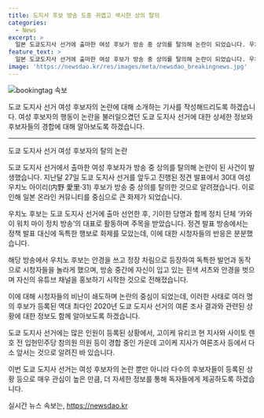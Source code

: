 ```yaml
---
title: 도지사 후보 방송 도중 귀엽고 섹시한 상의 탈의
categories:
  - News
excerpt: >
  일본 도쿄도지사 선거에 출마한 여성 후보가 방송 중 상의를 탈의해 논란이 되었습니다. 우치노 아이리 후보는 귀여운 이미지로 정견 발표에 나섰지만, 정책 발표 대신 섹시한 이미지를 강조하며 유튜브 채널을 홍보한 것으로 알려졌습니다. 이에 시청자들의 반응은 격하게 분분하며, 후보의 행동에 대한 비판이 집중되고 있습니다. 현재 도쿄도지사 선거는 56명의 후보가 등록돼 역대 최다의 경쟁률을 보이고 있습니다. #일본 #선거 #일본도쿄도지사 #여성후보탈의
feature_text: >
  일본 도쿄도지사 선거에 출마한 여성 후보가 방송 중 상의를 탈의해 논란이 되었습니다. 우치노 아이리 후보는 귀여운 이미지로 정견 발표에 나섰지만, 정책 발표 대신 섹시한 이미지를 강조하며 유튜브 채널을 홍보한 것으로 알려졌습니다. 이에 시청자들의 반응은 격하게 분분하며, 후보의 행동에 대한 비판이 집중되고 있습니다. 현재 도쿄도지사 선거는 56명의 후보가 등록돼 역대 최다의 경쟁률을 보이고 있습니다. #일본 #선거 #일본도쿄도지사 #여성후보탈의
image: 'https://newsdao.kr/res/images/meta/newsdao_breakingnews.jpg'
---
```


<p><img src="https://newsdao.kr/res/images/meta/newsdao_breakingnews.jpg" alt="bookingtag 속보" /></p>

<p>도쿄 도지사 선거 여성 후보자의 논란에 대해 소개하는 기사를 작성해드리도록 하겠습니다. 여성 후보자의 행동이 논란을 불러일으켰던 도쿄 도지사 선거에 대한 상세한 정보와 후보자들의 경합에 대해 알아보도록 하겠습니다. </p>

<hr />

<p>도쿄 도지사 선거 여성 후보자의 탈의 논란</p>

<p>도쿄 도지사 선거에서 출마한 여성 후보자가 방송 중 상의를 탈의해 논란이 된 사건이 발생했습니다. 지난달 27일 도쿄 도지사 선거를 앞두고 진행된 정견 발표에서 30대 여성 우치노 아이리(内野 愛里·31) 후보가 방송 중 상의를 탈의한 것으로 알려졌습니다. 이로 인해 일본 온라인 커뮤니티를 중심으로 큰 화제가 되었습니다.</p>

<p>우치노 후보는 도쿄 도지사 선거에 출마 선언한 후, 기이한 당명과 함께 정치 단체 ‘카와이 워치 마이 정치 방송’의 대표로 활동하며 주목을 받았습니다. 정견 발표 방송에서는 정책 발표 대신에 독특한 행보로 화제를 모았는데, 이에 대한 시청자들의 반응은 분분했습니다.</p>

<p>해당 방송에서 우치노 후보는 안경을 쓰고 정장 차림으로 등장하여 독특한 발언과 동작으로 시청자들을 놀라게 했으며, 방송 중간에 자신이 입고 있는 흰색 셔츠와 안경을 벗으며 자신의 유튜브 채널을 홍보하기 시작한 것으로 전해졌습니다.</p>

<p>이에 대해 시청자들의 비난이 쇄도하며 논란의 중심이 되었는데, 이러한 사태로 여러 명의 후보가 등록된 역대 최다인 2020년 도쿄 도지사 선거의 여론 조사 결과와 관련된 상황에 대한 정보도 함께 알아보도록 하겠습니다. </p>

<p>도쿄 도지사 선거에는 많은 인원이 등록된 상황에서, 고이케 유리코 현 지사와 사이토 렌호 전 입헌민주당 참의원 의원 등이 경합 중인 가운데 고이케 지사가 여론조사 등에서 다소 앞서는 것으로 알려진 바 있습니다. </p>

<p>이번 도쿄 도지사 선거는 여성 후보자의 논란 뿐만 아니라 다수의 후보자들이 등록된 상황 등으로 매우 관심이 높은 만큼, 더 자세한 정보를 통해 독자들에게 제공하도록 하겠습니다.</p>
실시간 뉴스 속보는, <a href="https://newsdao.kr" rel="dofollow">https://newsdao.kr</a>


